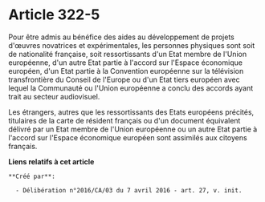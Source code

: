# Article 322-5

Pour être admis au bénéfice des aides au développement de projets d'œuvres novatrices et expérimentales, les personnes
physiques sont soit de nationalité française, soit ressortissants d'un Etat membre de l'Union européenne, d'un autre Etat
partie à l'accord sur l'Espace économique européen, d'un Etat partie à la Convention européenne sur la télévision
transfrontière du Conseil de l'Europe ou d'un Etat tiers européen avec lequel la Communauté ou l'Union européenne a conclu
des accords ayant trait au secteur audiovisuel.

Les étrangers, autres que les ressortissants des Etats européens précités, titulaires de la carte de résident français ou
d'un document équivalent délivré par un Etat membre de l'Union européenne ou un autre Etat partie à l'accord sur l'Espace
économique européen sont assimilés aux citoyens français.

**Liens relatifs à cet article**

	**Créé par**:

	  - Délibération n°2016/CA/03 du 7 avril 2016 - art. 27, v. init.
